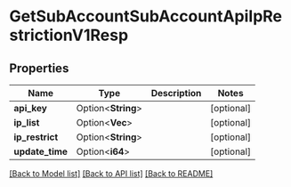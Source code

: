 # GetSubAccountSubAccountApiIpRestrictionV1Resp

## Properties

Name | Type | Description | Notes
------------ | ------------- | ------------- | -------------
**api_key** | Option<**String**> |  | [optional]
**ip_list** | Option<**Vec<String>**> |  | [optional]
**ip_restrict** | Option<**String**> |  | [optional]
**update_time** | Option<**i64**> |  | [optional]

[[Back to Model list]](../README.md#documentation-for-models) [[Back to API list]](../README.md#documentation-for-api-endpoints) [[Back to README]](../README.md)


